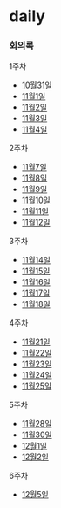 # daily

### 회의록
1주차
- [10월31일](meeting/221031.md)
- [11월1일](meeting/221101.md)
- [11월2일](meeting/221102.md)
- [11월3일](meeting/221103.md)
- [11월4일](meeting/221104.md)

2주차
- [11월7일](meeting/221107.md)
- [11월8일](meeting/221108.md)
- [11월9일](meeting/221109.md)
- [11월10일](meeting/221110.md)
- [11월11일](meeting/221111.md)
- [11월12일](meeting/221112.md)

3주차
- [11월14일](meeting/221114.md)
- [11월15일](meeting/221115.md)
- [11월16일](meeting/221116.md)
- [11월17일](meeting/221117.md)
- [11월18일](meeting/221118.md)

4주차
- [11월21일](meeting/221121.md)
- [11월22일](meeting/221122.md)
- [11월23일](meeting/221123.md)
- [11월24일](meeting/221124.md)
- [11월25일](meeting/221125.md)

5주차
- [11월28일](meeting/221128.md)
- [11월30일](meeting/221130.md)
- [12월1일](meeting/221201.md)
- [12월2일](meeting/221202.md)

6주차
- [12월5일](meeting/221205.md)
